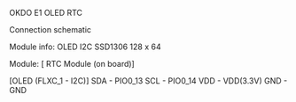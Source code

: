 OKDO E1 OLED RTC

Connection schematic

Module info:
OLED I2C SSD1306 128 x 64 

Module: 
[ RTC Module (on board)]

[OLED (FLXC_1 - I2C)]
SDA - PIO0_13
SCL - PIO0_14
VDD - VDD(3.3V)
GND - GND 